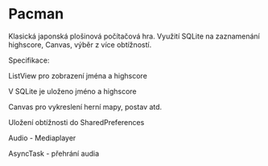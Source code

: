 # Pacman
Klasická japonská plošinová počítačová hra. Využití SQLite na zaznamenání highscore, Canvas, výběr z více obtížností.

Specifikace:

ListView pro zobrazení jména a highscore

V SQLite je uloženo jméno a highscore

Canvas pro vykreslení herní mapy, postav atd.

Uložení obtížnosti do SharedPreferences

Audio - Mediaplayer

AsyncTask - přehrání audia
